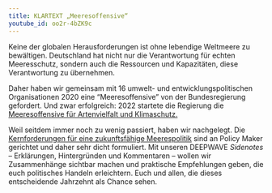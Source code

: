 ```yaml
---
title: KLARTEXT „Meeresoffensive“
youtube_id: oo2r-4bZK9c
---
```


Keine der globalen Herausforderungen ist ohne lebendige Weltmeere zu bewältigen. Deutschland hat nicht nur die Verantwortung für echten Meeresschutz, sondern auch die Ressourcen und Kapazitäten, diese Verantwortung zu übernehmen.

Daher haben wir gemeinsam mit 16 umwelt- und entwicklungspolitischen Organisationen 2020 eine “Meeresoffensive” von der Bundesregierung gefordert. Und zwar erfolgreich: 2022 startete die Regierung die <a href="https://www.bundesregierung.de/breg-de/suche/ankuendigung-meeresoffensive-2003498" target="blank">Meeresoffensive für Artenvielfalt und Klimaschutz.</a>

Weil seitdem immer noch zu wenig passiert, haben wir nachgelegt. Die <a href="https://www.deepwave.org/wp-content/uploads/2023/05/Verbaendepapier_Meeresschutz_Mai2023_final.pdf">Kernforderungen für eine zukunftsfähige Meerespolitik</a> sind an Policy Maker gerichtet und daher sehr dicht formuliert. Mit unseren DEEPWAVE <i>Sidenotes</i> – Erklärungen, Hintergründen und Kommentaren – wollen wir Zusammenhänge sichtbar machen und praktische Empfehlungen geben, die euch politisches Handeln erleichtern. Euch und allen, die dieses entscheidende Jahrzehnt als Chance sehen.
